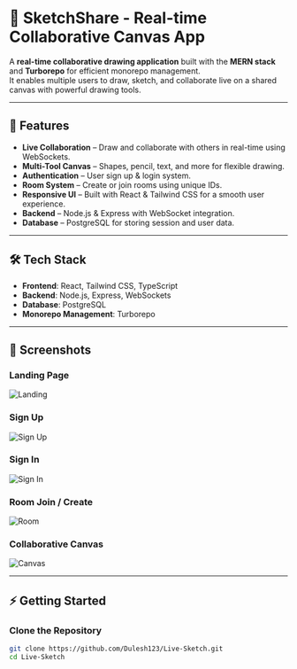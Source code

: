 
# 🎨 SketchShare - Real-time Collaborative Canvas App

A **real-time collaborative drawing application** built with the **MERN stack** and **Turborepo** for efficient monorepo management.  
It enables multiple users to draw, sketch, and collaborate live on a shared canvas with powerful drawing tools.  

---

## 🚀 Features
- **Live Collaboration** – Draw and collaborate with others in real-time using WebSockets.  
- **Multi-Tool Canvas** – Shapes, pencil, text, and more for flexible drawing.  
- **Authentication** – User sign up & login system.  
- **Room System** – Create or join rooms using unique IDs.  
- **Responsive UI** – Built with React & Tailwind CSS for a smooth user experience.  
- **Backend** – Node.js & Express with WebSocket integration.  
- **Database** – PostgreSQL for storing session and user data.  

---

## 🛠️ Tech Stack
- **Frontend**: React, Tailwind CSS, TypeScript  
- **Backend**: Node.js, Express, WebSockets  
- **Database**: PostgreSQL  
- **Monorepo Management**: Turborepo  

---

## 📸 Screenshots  

### Landing Page
![Landing](./screenshots/Screenshot1.png)

### Sign Up
![Sign Up](./screenshots/Screenshot2.png)

### Sign In
![Sign In](./screenshots/Screenshot3.png)

### Room Join / Create
![Room](./screenshots/Screenshot4.png)

### Collaborative Canvas
![Canvas](./screenshots/Screenshot5.png)

---

## ⚡ Getting Started

### Clone the Repository
```bash
git clone https://github.com/Dulesh123/Live-Sketch.git
cd Live-Sketch
